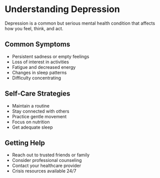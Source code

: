 # Understanding Depression

Depression is a common but serious mental health condition that affects how you feel, think, and act.

## Common Symptoms
- Persistent sadness or empty feelings
- Loss of interest in activities
- Fatigue and decreased energy
- Changes in sleep patterns
- Difficulty concentrating

## Self-Care Strategies
- Maintain a routine
- Stay connected with others
- Practice gentle movement
- Focus on nutrition
- Get adequate sleep

## Getting Help
- Reach out to trusted friends or family
- Consider professional counseling
- Contact your healthcare provider
- Crisis resources available 24/7